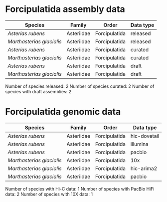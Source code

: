 # Forcipulatida assembly data

| Species | Family | Order | Data type |
| -- | --- | --- | --- |
| *Asterias rubens* | Asteriidae | Forcipulatida | released |
| *Marthasterias glacialis* | Asteriidae | Forcipulatida | released |
| *Asterias rubens* | Asteriidae | Forcipulatida | curated |
| *Marthasterias glacialis* | Asteriidae | Forcipulatida | curated |
| *Asterias rubens* | Asteriidae | Forcipulatida | draft |
| *Marthasterias glacialis* | Asteriidae | Forcipulatida | draft |

Number of species released: 2
Number of species curated: 2
Number of species with draft assemblies: 2

# Forcipulatida genomic data

| Species | Family | Order | Data type |
| -- | --- | --- | --- |
| *Asterias rubens* | Asteriidae | Forcipulatida | hic-dovetail |
| *Asterias rubens* | Asteriidae | Forcipulatida | illumina |
| *Asterias rubens* | Asteriidae | Forcipulatida | pacbio |
| *Marthasterias glacialis* | Asteriidae | Forcipulatida | 10x |
| *Marthasterias glacialis* | Asteriidae | Forcipulatida | hic-arima2 |
| *Marthasterias glacialis* | Asteriidae | Forcipulatida | pacbio |

Number of species with Hi-C data: 1
Number of species with PacBio HiFi data: 2
Number of species with 10X data: 1
